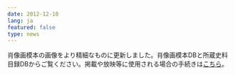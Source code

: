 ```yaml
---
date: 2012-12-10
lang: ja
featured: false
type: news
---
```

肖像画模本の画像をより精細なものに更新しました。肖像画模本DBと所蔵史料目録DBからご覧ください。掲載や放映等に使用される場合の手続きは<a href="http://www.hi.u-tokyo.ac.jp/tosho/shiryoriyo.html">こちら</a>。
